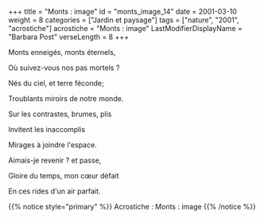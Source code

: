+++
title = "Monts : image"
id = "monts_image_14"
date = 2001-03-10
weight = 8
categories = ["Jardin et paysage"]
tags = ["nature", "2001", "acrostiche"]
acrostiche = "Monts : image"
LastModifierDisplayName = "Barbara Post"
verseLength = 8
+++

Monts enneigés, monts éternels,

Où suivez-vous nos pas mortels ?

Nés du ciel, et terre féconde;

Troublants miroirs de notre monde.

Sur les contrastes, brumes, plis

Invitent les inaccomplis

Mirages à joindre l'espace.

Aimais-je revenir ? et passe,

Gloire  du temps, mon cœur défait

En ces rides d'un air parfait.

{{% notice style="primary" %}}
Acrostiche : Monts : image
{{% /notice %}}
